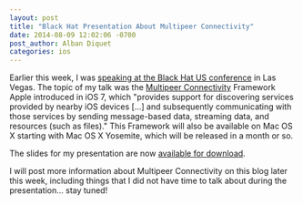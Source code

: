 ```yaml
---
layout: post
title: "Black Hat Presentation About Multipeer Connectivity"
date: 2014-08-09 12:02:06 -0700
post_author: Alban Diquet
categories: ios
---
```


Earlier this week, I was [speaking at the Black Hat US conference][bh-link] in Las Vegas. The topic of my talk was the [Multipeer Connectivity][mc-doc] Framework Apple introduced in iOS 7, which "provides support for discovering services provided by nearby iOS devices [...] and subsequently communicating with those services by sending message-based data, streaming data, and resources (such as files)."
This Framework will also be available on Mac OS X starting with Mac OS X Yosemite, which will be released in a month or so.

The slides for my presentation are now [available for download][slides-pdf].

I will post more information about Multipeer Connectivity on this blog later this week, including things that I did not have time to talk about during the presentation... stay tuned!


[bh-link]: https://www.blackhat.com/us-14/briefings.html#it-just-networks-the-truth-about-ios-7s-multipeer-connectivity-framework
[slides-pdf]: /documents/BH_MultipeerConnectivity.pdf
[mc-doc]: https://developer.apple.com/library/ios/documentation/MultipeerConnectivity/Reference/MultipeerConnectivityFramework/Introduction/Introduction.html

